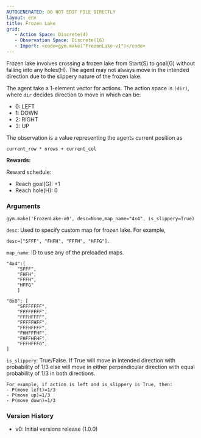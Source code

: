 ```yaml
---
AUTOGENERATED: DO NOT EDIT FILE DIRECTLY
layout: env
title: Frozen Lake
grid:
   - Action Space: Discrete(4)
   - Observation Space: Discrete(16)
   - Import: <code>gym.make("FrozenLake-v1")</code>
---
```

Frozen lake involves crossing a frozen lake from Start(S) to goal(G) without falling into any holes(H). The agent may not always move in the intended direction due to the slippery nature of the frozen lake.

The agent take a 1-element vector for actions.
The action space is `(dir)`, where `dir` decides direction to move in which can be:

- 0: LEFT
- 1: DOWN
- 2: RIGHT
- 3: UP

The observation is a value representing the agents current position as

    current_row * nrows + current_col

**Rewards:**

Reward schedule:
- Reach goal(G): +1
- Reach hole(H): 0

### Arguments

```
gym.make('FrozenLake-v0', desc=None,map_name="4x4", is_slippery=True)
```

`desc`: Used to specify custom map for frozen lake. For example,

    desc=["SFFF", "FHFH", "FFFH", "HFFG"].

`map_name`: ID to use any of the preloaded maps.

    "4x4":[
        "SFFF",
        "FHFH",
        "FFFH",
        "HFFG"
        ]

    "8x8": [
        "SFFFFFFF",
        "FFFFFFFF",
        "FFFHFFFF",
        "FFFFFHFF",
        "FFFHFFFF",
        "FHHFFFHF",
        "FHFFHFHF",
        "FFFHFFFG",
    ]




`is_slippery`: True/False. If True will move in intended direction with
probability of 1/3 else will move in either perpendicular direction with
equal probability of 1/3 in both directions.

    For example, if action is left and is_slippery is True, then:
    - P(move left)=1/3
    - P(move up)=1/3
    - P(move down)=1/3
### Version History

* v0: Initial versions release (1.0.0)